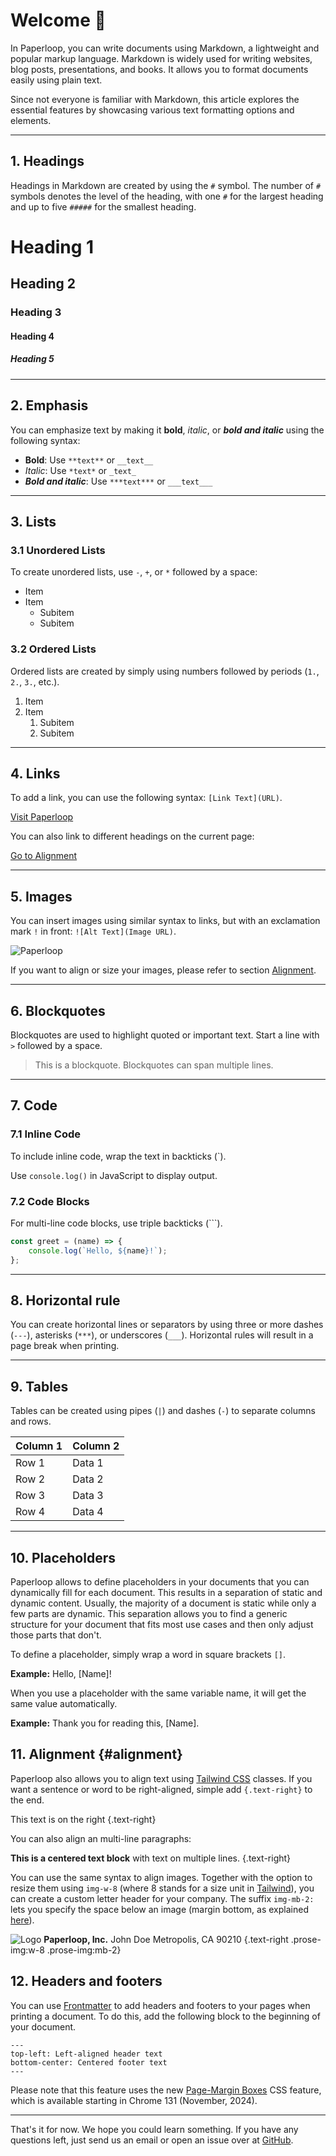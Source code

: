 # Welcome 👋

In Paperloop, you can write documents using Markdown, a lightweight and popular markup language. Markdown is widely used for writing websites, blog posts, presentations, and books. It allows you to format documents easily using plain text.

Since not everyone is familiar with Markdown, this article explores the essential features by showcasing various text formatting options and elements.

---

## 1. Headings

Headings in Markdown are created by using the `#` symbol. The number of `#` symbols denotes the level of the heading, with one `#` for the largest heading and up to five `#####` for the smallest heading.

# Heading 1
## Heading 2
### Heading 3
#### Heading 4
##### Heading 5

---

## 2. Emphasis

You can emphasize text by making it **bold**, *italic*, or ***bold and italic*** using the following syntax:

- **Bold**: Use `**text**` or `__text__`
- *Italic*: Use `*text*` or `_text_`
- ***Bold and italic***: Use `***text***` or `___text___`

---

## 3. Lists

### 3.1 Unordered Lists

To create unordered lists, use `-`, `+`, or `*` followed by a space:

- Item
- Item
  - Subitem
  - Subitem

### 3.2 Ordered Lists

Ordered lists are created by simply using numbers followed by periods (`1.`, `2.`, `3.`, etc.).

1. Item
2. Item
   1. Subitem
   2. Subitem

---

## 4. Links

To add a link, you can use the following syntax: `[Link Text](URL)`.

[Visit Paperloop](https://paperloop.io)

You can also link to different headings on the current page:

[Go to Alignment](#alignment)

---

## 5. Images

You can insert images using similar syntax to links, but with an exclamation mark `!` in front: `![Alt Text](Image URL)`.

![Paperloop](https://paperloop.io/og-image.png)

If you want to align or size your images, please refer to section [Alignment](#alignment).

---

## 6. Blockquotes

Blockquotes are used to highlight quoted or important text. Start a line with `>` followed by a space.

> This is a blockquote.
> Blockquotes can span multiple lines.

---

## 7. Code

### 7.1 Inline Code

To include inline code, wrap the text in backticks (`).

Use `console.log()` in JavaScript to display output.

### 7.2 Code Blocks

For multi-line code blocks, use triple backticks (```).

```js
const greet = (name) => {
    console.log(`Hello, ${name}!`);
};
```

---

## 8. Horizontal rule

You can create horizontal lines or separators by using three or more dashes (`---`), asterisks (`***`), or underscores (`___`). Horizontal rules will result in a page break when printing.

---

## 9. Tables

Tables can be created using pipes (`|`) and dashes (`-`) to separate columns and rows.

| Column 1 | Column 2 |
|----------|----------|
| Row 1    | Data 1   |
| Row 2    | Data 2   |
| Row 3    | Data 3   |
| Row 4    | Data 4   |

---

## 10. Placeholders

Paperloop allows to define placeholders in your documents that you can dynamically fill for each document. This results in a separation of static and dynamic content. Usually, the majority of a document is static while only a few parts are dynamic. This separation allows you to find a generic structure for your document that fits most use cases and then only adjust those parts that don't.

To define a placeholder, simply wrap a word in square brackets `[]`.

**Example:** Hello, [Name]!

When you use a placeholder with the same variable name, it will get the same value automatically.

**Example:** Thank you for reading this, [Name].

## 11. Alignment {#alignment}

Paperloop also allows you to align text using [Tailwind CSS](https://tailwindcss.com/) classes. If you want a sentence or word to be right-aligned, simple add `{.text-right}` to the end.

This text is on the right {.text-right}

You can also align an multi-line paragraphs:

**This is a centered text block**
with text on multiple lines.
{.text-right}

You can use the same syntax to align images. Together with the option to resize them using `img-w-8` (where 8 stands for a size unit in [Tailwind](https://tailwindcss.com/docs/width)), you can create a custom letter header for your company. The suffix `img-mb-2:` lets you specify the space below an image (margin bottom, as explained [here](https://tailwindcss.com/docs/margin)).

![Logo](/favicon.svg)
**Paperloop, Inc.**
John Doe
Metropolis, CA 90210
{.text-right .prose-img:w-8 .prose-img:mb-2}

## 12. Headers and footers

You can use [Frontmatter](https://docs.github.com/en/contributing/writing-for-github-docs/using-yaml-frontmatter) to add headers and footers to your pages when printing a document. To do this, add the following block to the beginning of your document.

```
---
top-left: Left-aligned header text
bottom-center: Centered footer text
---
```

Please note that this feature uses the new [Page-Margin Boxes](https://www.w3.org/TR/css-page-3/#margin-boxes) CSS feature, which is available starting in Chrome 131 (November, 2024).

---

That's it for now. We hope you could learn something. If you have any questions left, just send us an email or open an issue over at [GitHub](https://github.com/leogreu/Paperloop/issues).
